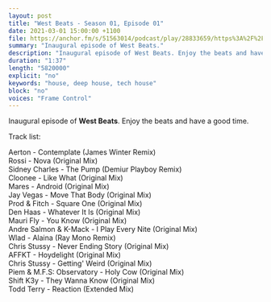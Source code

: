 ```yaml
---
layout: post
title: "West Beats - Season 01, Episode 01"
date: 2021-03-01 15:00:00 +1100
file: https://anchor.fm/s/51563014/podcast/play/28833659/https%3A%2F%2Fd3ctxlq1ktw2nl.cloudfront.net%2Fstaging%2F2021-2-13%2F51b2485e-220d-76f8-e8b1-0d1adaa12907.mp3
summary: "Inaugural episode of West Beats."
description: "Inaugural episode of West Beats. Enjoy the beats and have a good time."
duration: "1:37"
length: "5820000"
explicit: "no"
keywords: "house, deep house, tech house"
block: "no"
voices: "Frame Control"
---
```


Inaugural episode of **West Beats**. Enjoy the beats and have a good time.

Track list:

Aerton - Contemplate (James Winter Remix)<br/>
Rossi - Nova (Original Mix)<br/>
Sidney Charles - The Pump (Demiur Playboy Remix)<br/>
Cloonee - Like What (Original Mix)<br/>
Mares - Android (Original Mix)<br/>
Jay Vegas - Move That Body (Original Mix)<br/>
Prod & Fitch - Square One (Original Mix)<br/>
Den Haas - Whatever It Is (Original Mix)<br/>
Mauri Fly - You Know (Original Mix)<br/>
Andre Salmon & K-Mack - I Play Every Nite (Original Mix)<br/>
Wlad - Alaina (Ray Mono Remix)<br/>
Chris Stussy - Never Ending Story (Original Mix)<br/>
AFFKT - Hoydelight (Original Mix)<br/>
Chris Stussy - Getting' Weird (Original Mix)<br/>
Piem & M.F.S: Observatory - Holy Cow (Original Mix)<br/>
Shift K3y - They Wanna Know (Original Mix)<br/>
Todd Terry - Reaction (Extended Mix)<br/>
